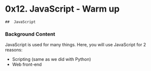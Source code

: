 # 0x12. JavaScript - Warm up
```##  JavaScript```


### Background Content
JavaScript is used for many things. Here, you will use JavaScript for 2 reasons:

 - Scripting (same as we did with Python)
 - Web front-end


